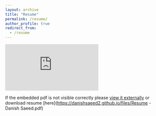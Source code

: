 ```yaml
---
layout: archive
title: "Resume"
permalink: /resume/
author_profile: true
redirect_from:
  - /resume
---
```


<!--- <embed src="https://danishsaeed2.github.io/files/Resume - Danish Saeed.pdf" type="application/pdf" /> -->
<iframe src="https://resume.creddle.io/resume/7igwsegsk9o" frameborder="0"></iframe>

If the embedded pdf is not visible correctly please [view it externally](https://resume.creddle.io/resume/7igwsegsk9o) or download resume [here](https://danishsaeed2.github.io/files/Resume - Danish Saeed.pdf)